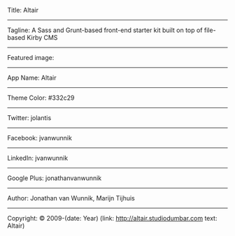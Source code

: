 Title: Altair

----

Tagline: A Sass and Grunt-based front-end starter kit built on top of file-based Kirby CMS

----

Featured image:

----

App Name: Altair

----

Theme Color: #332c29

----

Twitter: jolantis

----

Facebook: jvanwunnik

----

LinkedIn: jvanwunnik

----

Google Plus: jonathanvanwunnik

----

Author: Jonathan van Wunnik, Marijn Tijhuis

----

Copyright: © 2009-(date: Year) (link: http://altair.studiodumbar.com text: Altair)
